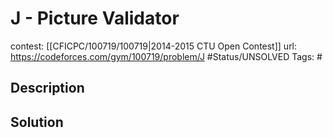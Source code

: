 # J - Picture Validator

contest: [[CFICPC/100719/100719|2014-2015 CTU Open Contest]]
url: https://codeforces.com/gym/100719/problem/J
#Status/UNSOLVED
Tags: #

## Description

## Solution

